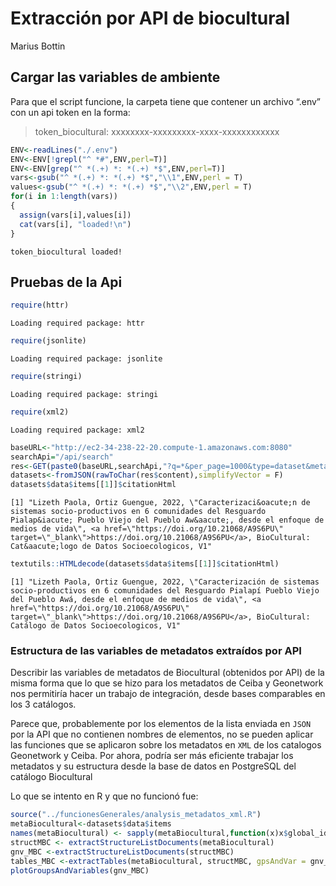 # Extracción por API de biocultural
Marius Bottin

## Cargar las variables de ambiente

Para que el script funcione, la carpeta tiene que contener un archivo
“.env” con un api token en la forma:

> token_biocultural: xxxxxxxx-xxxxxxxxx-xxxx-xxxxxxxxxxxx

``` r
ENV<-readLines("./.env")
ENV<-ENV[!grepl("^ *#",ENV,perl=T)]
ENV<-ENV[grep("^ *(.+) *: *(.+) *$",ENV,perl=T)]
vars<-gsub("^ *(.+) *: *(.+) *$","\\1",ENV,perl = T)
values<-gsub("^ *(.+) *: *(.+) *$","\\2",ENV,perl = T)
for(i in 1:length(vars))
{
  assign(vars[i],values[i])
  cat(vars[i], "loaded!\n")
}
```

    token_biocultural loaded!

## Pruebas de la Api

``` r
require(httr)
```

    Loading required package: httr

``` r
require(jsonlite)
```

    Loading required package: jsonlite

``` r
require(stringi)
```

    Loading required package: stringi

``` r
require(xml2)
```

    Loading required package: xml2

``` r
baseURL<-"http://ec2-34-238-22-20.compute-1.amazonaws.com:8080"
searchApi="/api/search"
res<-GET(paste0(baseURL,searchApi,"?q=*&per_page=1000&type=dataset&metadata_fields=*"), add_headers(`X-Dataverse-key` = token_biocultural),accept_json())
datasets<-fromJSON(rawToChar(res$content),simplifyVector = F)
datasets$data$items[[1]]$citationHtml
```

    [1] "Lizeth Paola, Ortiz Guengue, 2022, \"Caracterizaci&oacute;n de sistemas socio-productivos en 6 comunidades del Resguardo Pialap&iacute; Pueblo Viejo del Pueblo Aw&aacute;, desde el enfoque de medios de vida\", <a href=\"https://doi.org/10.21068/A9S6PU\" target=\"_blank\">https://doi.org/10.21068/A9S6PU</a>, BioCultural: Cat&aacute;logo de Datos Socioecologicos, V1"

``` r
textutils::HTMLdecode(datasets$data$items[[1]]$citationHtml)
```

    [1] "Lizeth Paola, Ortiz Guengue, 2022, \"Caracterización de sistemas socio-productivos en 6 comunidades del Resguardo Pialapí Pueblo Viejo del Pueblo Awá, desde el enfoque de medios de vida\", <a href=\"https://doi.org/10.21068/A9S6PU\" target=\"_blank\">https://doi.org/10.21068/A9S6PU</a>, BioCultural: Catálogo de Datos Socioecologicos, V1"

### Estructura de las variables de metadatos extraídos por API

Describir las variables de metadatos de Biocultural (obtenidos por API)
de la misma forma que lo que se hizo para los metadatos de Ceiba y
Geonetwork nos permitiría hacer un trabajo de integración, desde bases
comparables en los 3 catálogos.

Parece que, probablemente por los elementos de la lista enviada en
`JSON` por la API que no contienen nombres de elementos, no se pueden
aplicar las funciones que se aplicaron sobre los metadatos en `XML` de
los catalogos Geonetwork y Ceiba. Por ahora, podría ser más eficiente
trabajar los metadatos y su estructura desde la base de datos en
PostgreSQL del catálogo Biocultural

Lo que se intento en R y que no funcionó fue:

``` r
source("../funcionesGenerales/analysis_metadatos_xml.R")
metaBiocultural<-datasets$data$items
names(metaBiocultural) <- sapply(metaBiocultural,function(x)x$global_id)
structMBC <- extractStructureListDocuments(metaBiocultural)
gnv_MBC <-extractStructureListDocuments(structMBC)
tables_MBC <-extractTables(metaBiocultural, structMBC, gpsAndVar = gnv_MBC)
plotGroupsAndVariables(gnv_MBC)
```
